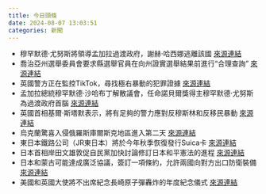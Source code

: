 ```yaml
---
title: 今日頭條
date: 2024-08-07 13:03:51
categories: 新聞            
---
```

- 穆罕默德·尤努斯將領導孟加拉過渡政府，謝赫·哈西娜逃離該國 [來源連結](https://www.theguardian.com/world/article/2024/aug/07/muhammad-yunus-bangladesh-interim-government-pm-sheikh-hasina)
- 喬治亞州選舉委員會要求縣選舉官員在向州證實選舉結果前進行“合理查詢” [來源連結](https://www.npr.org/2024/08/07/g-s1-15750/georgia-election-board-counties-investigate-elections)
- 英國警方正在監控TikTok，尋找極右暴動的犯罪證據 [來源連結](https://www.theguardian.com/politics/article/2024/aug/07/uk-police-monitoring-tiktok-for-evidence-of-criminality-at-far-right-riots)
- 孟加拉總統穆罕默德·沙哈布丁解散議會，任命諾貝爾獎得主穆罕默德·尤努斯為過渡政府首腦 [來源連結](https://www.thehindu.com/news/international/bangladesh-crisis-protests-live-updates-sheikh-hasina-august-7/article68495242.ece)
- 英國首相基爾·斯塔默表示，將有足夠的警力應對反穆斯林和反移民暴動 [來源連結](https://www.japantimes.co.jp/news/2024/08/07/world/politics/uk-starmer-police-anti-muslim-riots/)
- 烏克蘭驚喜入侵俄羅斯庫爾斯克地區進入第二天 [來源連結](https://www.theguardian.com/world/article/2024/aug/07/ukraine-incursion-into-russia-kursk-region-continues-into-second-day)
- 東日本鐵路公司（JR東日本）將於今年秋季恢復發行Suica卡 [來源連結](https://www.japantimes.co.jp/news/2024/08/07/japan/jr-east-suica-resume-production/)
- 日本首相岸田文雄敦促自民黨加快討論修訂日本和平憲法的進程 [來源連結](https://www.japantimes.co.jp/news/2024/08/07/japan/politics/kishida-constitution-debate-ldp/)
- 日本和蒙古可能達成廣泛協議，簽訂一項條約，允許兩國向對方出口防衛裝備 [來源連結](https://www.japantimes.co.jp/news/2024/08/07/japan/politics/japan-mongolia-pact/)
- 美國和英國大使將不出席紀念長崎原子彈轟炸的年度紀念儀式 [來源連結](https://www.japantimes.co.jp/news/2024/08/07/japan/politics/us-envoy-cancels-nagasaki/)



